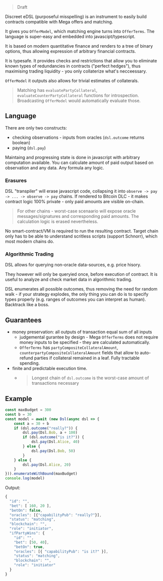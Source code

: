 
> Draft

Discreet eDSL (purposeful misspelling) is an instrument to easily build contracts compatible with Mega offers and matching. 

It gives you `OfferModel`, which matching engine turns into `OfferTerms`. The language is super-easy and embedded into javascipt/typescript.

It is based on modern quantitative finance and renders to a tree of binary options, thus allowing expression of arbitrary financial contracts.

It is typesafe. It provides checks and restrictions that allow you to eliminate known types of redundancies in contracts ("perfect hedges"), thus maximising trading liquidity - you only collaterize what's necceessary.

`OfferModel` it outputs also allows for trivial estimates of collaterals.

> Matching has `evaluatePartyCollateral`, `evaluateCounterPartyCollateral` functions for introspection. Broadcasting `OfferModel` would automatically evaluate those.

## Language

There are only two constructs:
- checking observations - inputs from oracles (`dsl.outcome` returns boolean)
- paying (`dsl.pay`)

Maintaing and progressing state is done in javascript with arbitrary computation available. You can calculate amount of paid output based on observation and any data. Any formula any logic.

### Erasures

DSL "transpiler" will erase javascript code, collapsing it into `observe -> pay -> ... -> observe -> pay` chains. If rendered to Bitcoin DLC - it makes contract logic 100% private - only paid amounts are visible on-chain. 

> For other chains - worst-case scenaario will expose oracle messages/signatures and corresponding paid amounts. The calculation logic is erased nevertheless.

No smart-contract/VM is required to run the resulting contract. Target chain only has to be able to understand scritless scripts (support Schnorr), which most modern chains do.

### Algorithmic Trading

DSL allows for querying non-oracle data-sources, e.g. price hisory. 

They however will only be queryied once, before execution of contract. It is useful to analyze and check market data in algorithmic trading.

DSL enumerates all possible outcomes, thus removing the need for random walk - if your strategy explodes, the only thing you can do is to specify types properly (e.g. ranges of outcomes you can interpret as human). Backtrack like a boss.


## Guarantees
- money preservation: all outputs of transaction equal sum of all inputs
    - judgemental gurantee by design - Mega `OfferTerms` does not require money inputs to be specified - they are calculated automatically.
    - `OfferTerms` has `partyCompositeCollateralAmount`, `counterpartyCompositeCollateralAmount` fields that allow to auto-refund parties if collateral remained in a leaf. Fully tractable spending.
- finite and predictable execution time. 
    - > Longest chain of `dsl.outcome` is the worst-case amount of transactions necessary


## Example
```ts
const maxBudget = 300
const b = 30
const model = await (new Dsl(async dsl => {
    const a = 30 + b
    if (dsl.outcome("really?")) {
        dsl.pay(Dsl.Bob, a + 100) 
        if (dsl.outcome("is it?")) {
            dsl.pay(Dsl.Alice, 40)
        } else {
            dsl.pay(Dsl.Bob, 50)
        } 
    } else {
        dsl.pay(Dsl.Alice, 20)
    }
})).enumerateWithBound(maxBudget)
console.log(model)

```
Output:

```ts
{
  "id": "",
  "bet": [ 160, 20 ],
  "betOn": false,
  "oracles": [{"capabilityPub": "really?"}],
  "status": "matching",
  "blockchain": "",
  "role": "initiator",
  "ifPartyWins": {
    "id": "",
    "bet": [50, 40],
    "betOn": true,
    "oracles": [{ "capabilityPub": "is it?" }],
    "status": "matching",
    "blockchain": "",
    "role": "initiator"
  }
}
```
